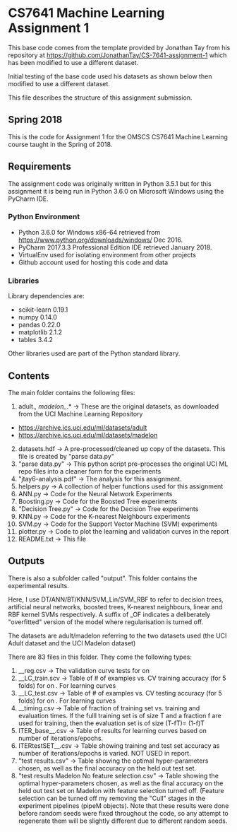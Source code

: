 # CS7641 Machine Learning Assignment 1

This base code comes from the template provided by Jonathan Tay from his repository at https://github.com/JonathanTay/CS-7641-assignment-1 which has been modified to use a different dataset.

Initial testing of the base code used his datasets as shown below then modified to use a different dataset.

This file describes the structure of this assignment submission. 

## Spring 2018 

This is the code for Assignment 1 for the OMSCS CS7641 Machine Learning course taught in the Spring of 2018.

## Requirements

The assignment code was originally written in Python 3.5.1 but for this assignment it is being run in Python 3.6.0 on Microsoft Windows using the PyCharm IDE.

### Python Environment

- Python 3.6.0 for Windows x86-64 retrieved from https://www.python.org/downloads/windows/ Dec 2016.
- PyCharm 2017.3.3 Professional Edition IDE retrieved January 2018.
- VirtualEnv used for isolating environment from other projects
- Github account used for hosting this code and data

### Libraries

Library dependencies are: 
 - scikit-learn 0.19.1
 - numpy 0.14.0
 - pandas 0.22.0
 - matplotlib 2.1.2
 - tables 3.4.2
 
Other libraries used are part of the Python standard library. 

## Contents

The main folder contains the following files:
1. adult.*, madelon_*.* -> These are the original datasets, as downloaded from the UCI Machine Learning Repository
 - https://archive.ics.uci.edu/ml/datasets/adult
 - https://archive.ics.uci.edu/ml/datasets/madelon
2. datasets.hdf -> A pre-processed/cleaned up copy of the datasets. This file is created by "parse data.py"
3. "parse data.py" -> This python script pre-processes the original UCI ML repo files into a cleaner form for the experiments
4. "jtay6-analysis.pdf" -> The analysis for this assignment.
5. helpers.py -> A collection of helper functions used for this assignment
6. ANN.py -> Code for the Neural Network Experiments
7. Boosting.py -> Code for the Boosted Tree experiments
8. "Decision Tree.py" -> Code for the Decision Tree experiments
9. KNN.py -> Code for the K-nearest Neighbours experiments
10. SVM.py -> Code for the Support Vector Machine (SVM) experiments
11. plotter.py -> Code to plot the learning and validation curves in the report
12. README.txt -> This file

## Outputs

There is also a subfolder called "output". This folder contains the experimental results. 

Here, I use DT/ANN/BT/KNN/SVM_Lin/SVM_RBF to refer to decision trees, artificial neural networks, boosted trees, K-nearest neighbours, linear and RBF kernel SVMs respectively. A suffix of _OF indicates a deliberately "overfitted" version of the model where regularisation is turned off.

The datasets are adult/madelon referring to the two datasets used (the UCI Adult dataset and the UCI Madelon dataset)

There are 83 files in this folder. They come the following types:
1. <Algorithm>_<dataset>_reg.csv -> The validation curve tests for <algorithm> on <dataset>
2. <Algorithn>_<dataset>_LC_train.scv -> Table of # of examples vs. CV training accuracy (for 5 folds) for <algorithm> on <dataset>. For learning curves
3. <Algorithn>_<dataset>_LC_test.csv -> Table of # of examples vs. CV testing accuracy (for 5 folds) for <algorithm> on <dataset>. For learning curves
4. <Algorithm>_<dataset>_timing.csv -> Table of fraction of training set vs. training and evaluation times. If the fulll training set is of size T and a fraction f are used for training, then the evaluation set is of size (T-fT)= (1-f)T
5. ITER_base_<Algorithm>_<dataset>.csv -> Table of results for learning curves based on number of iterations/epochs.
6. ITERtestSET_<Algorithm>_<dataset>.csv -> Table showing training and test set accuracy as number of iterations/epochs is varied. NOT USED in report.
7. "test results.csv" -> Table showing the optimal hyper-parameters chosen, as well as the final accuracy on the held out test set.
8. "test results Madelon No feature selection.csv" -> Table showing the optimal hyper-parameters chosen, as well as the final accuracy on the held out test set on Madelon with feature selection turned off. (Feature selection can be turned off my removing the "Cull<X>" stages in the experiment pipelines (pipeM objects). Note that these results were done before random seeds were fixed throughout the code, so any attempt to regenerate them will be slightly different due to different random seeds.
